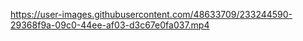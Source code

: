 https://user-images.githubusercontent.com/48633709/233244590-29368f9a-09c0-44ee-af03-d3c67e0fa037.mp4
